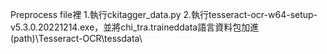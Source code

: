 Preprocess file裡
1.執行ckitagger_data.py
2.執行tesseract-ocr-w64-setup-v5.3.0.20221214.exe，並將chi_tra.traineddata語言資料包加進(path)\Tesseract-OCR\tessdata\

